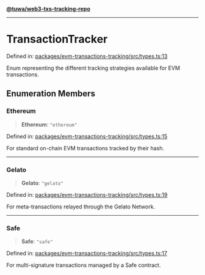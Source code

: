 [**@tuwa/web3-txs-tracking-repo**](../../../README.md)

***

# TransactionTracker

Defined in: [packages/evm-transactions-tracking/src/types.ts:13](https://github.com/TuwaIO/web3-transactions-tracking/blob/c41f5708079d0be5a252ccc504a3465e6f5aafc4/packages/evm-transactions-tracking/src/types.ts#L13)

Enum representing the different tracking strategies available for EVM transactions.

## Enumeration Members

### Ethereum

> **Ethereum**: `"ethereum"`

Defined in: [packages/evm-transactions-tracking/src/types.ts:15](https://github.com/TuwaIO/web3-transactions-tracking/blob/c41f5708079d0be5a252ccc504a3465e6f5aafc4/packages/evm-transactions-tracking/src/types.ts#L15)

For standard on-chain EVM transactions tracked by their hash.

***

### Gelato

> **Gelato**: `"gelato"`

Defined in: [packages/evm-transactions-tracking/src/types.ts:19](https://github.com/TuwaIO/web3-transactions-tracking/blob/c41f5708079d0be5a252ccc504a3465e6f5aafc4/packages/evm-transactions-tracking/src/types.ts#L19)

For meta-transactions relayed through the Gelato Network.

***

### Safe

> **Safe**: `"safe"`

Defined in: [packages/evm-transactions-tracking/src/types.ts:17](https://github.com/TuwaIO/web3-transactions-tracking/blob/c41f5708079d0be5a252ccc504a3465e6f5aafc4/packages/evm-transactions-tracking/src/types.ts#L17)

For multi-signature transactions managed by a Safe contract.
